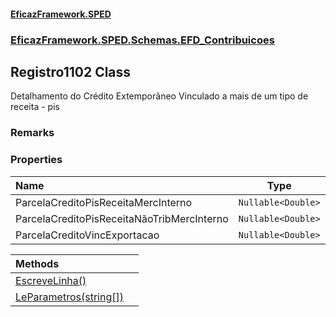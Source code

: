 #### [EficazFramework.SPED](EficazFrameworkSPED.md 'EficazFramework SPED')
### [EficazFramework.SPED.Schemas.EFD_Contribuicoes](EficazFramework.SPED.Schemas.EFD_Contribuicoes.md 'EficazFramework.SPED.Schemas.EFD_Contribuicoes')

## Registro1102 Class

Detalhamento do Crédito Extemporâneo Vinculado a mais de um tipo de receita - pis

### Remarks
### Properties

| Name | Type | |
| :--- | :---: | :--- |
| ParcelaCreditoPisReceitaMercInterno | `Nullable<Double>` |  |
| ParcelaCreditoPisReceitaNãoTribMercInterno | `Nullable<Double>` |  |
| ParcelaCreditoVincExportacao | `Nullable<Double>` |  |

| Methods | |
| :--- | :--- |
| [EscreveLinha()](EficazFramework.SPED.Schemas.EFD_Contribuicoes/Registro1102/EscreveLinha().md 'EficazFramework.SPED.Schemas.EFD_Contribuicoes.Registro1102.EscreveLinha()') | |
| [LeParametros(string[])](EficazFramework.SPED.Schemas.EFD_Contribuicoes/Registro1102/LeParametros(string[]).md 'EficazFramework.SPED.Schemas.EFD_Contribuicoes.Registro1102.LeParametros(string[])') | |
